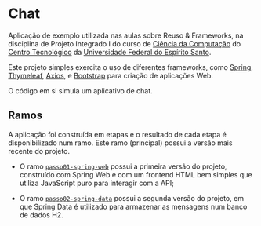 # Chat

Aplicação de exemplo utilizada nas aulas sobre Reuso & Frameworks, na disciplina de Projeto Integrado I do curso de [Ciência da Computação](https://informatica.ufes.br/pt-br/graduacao/ccomp/sobre-o-curso) do [Centro Tecnológico](https://ct.ufes.br/) da [Universidade Federal do Espírito Santo](https://www.ufes.br/).

Este projeto simples exercita o uso de diferentes frameworks, como [Spring](https://spring.io/), [Thymeleaf](https://www.thymeleaf.org/), [Axios](https://axios-http.com/), e [Bootstrap](https://getbootstrap.com/) para criação de aplicações Web.

O código em si simula um aplicativo de chat.

## Ramos

A aplicação foi construída em etapas e o resultado de cada etapa é disponibilizado num ramo. Este ramo (principal) possui a versão mais recente do projeto. 

- O ramo [`passo01-spring-web`](https://github.com/vitorsouza/pi1-chat/tree/passo-01-spring-web) possui a primeira versão do projeto, construído com Spring Web e com um frontend HTML bem simples que utiliza JavaScript puro para interagir com a API;

- O ramo [`passo02-spring-data`](https://github.com/vitorsouza/pi1-chat/tree/passo-02-spring-data) possui a segunda versão do projeto, em que Spring Data é utilizado para armazenar as mensagens num banco de dados H2.
